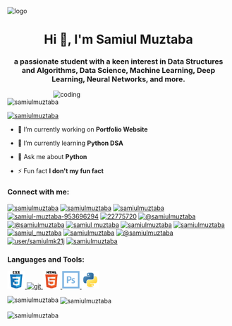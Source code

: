 ![logo](https://i0.wp.com/wanderin.dev/wp-content/uploads/2019/12/crop-0-0-1170-390-0-about-cover.png?fit=1170%2C390&ssl=1)
<h1 align="center">Hi 👋, I'm Samiul Muztaba</h1>
<h3 align="center">a passionate student with a keen interest in Data Structures and Algorithms, Data Science, Machine Learning, Deep Learning, Neural Networks, and more.</h3>
<img align="right" width="400" alt="coding" src="https://th.bing.com/th/id/OIG.3HAEgi512lS624.jbl6H?w=270&h=270&c=6&r=0&o=5&dpr=1.3&pid=ImgGn"></img>

<p align="left"> <img src="https://komarev.com/ghpvc/?username=samiulmuztaba&label=Profile%20views&color=0e75b6&style=flat" alt="samiulmuztaba" /> </p>

<p align="left"> <a href="https://twitter.com/samiulmuztaba" target="blank"><img src="https://img.shields.io/twitter/follow/samiulmuztaba?logo=twitter&style=for-the-badge" alt="samiulmuztaba" /></a> </p>

- 🔭 I’m currently working on **Portfolio Website**

- 🌱 I’m currently learning **Python DSA**

- 💬 Ask me about **Python**

- ⚡ Fun fact **I don't my fun fact**

<h3 align="left">Connect with me:</h3>
<p align="left">
<a href="https://codepen.io/samiulmuztaba" target="blank"><img align="center" src="https://raw.githubusercontent.com/rahuldkjain/github-profile-readme-generator/master/src/images/icons/Social/codepen.svg" alt="samiulmuztaba" height="30" width="40" /></a>
<a href="https://dev.to/samiulmuztaba" target="blank"><img align="center" src="https://raw.githubusercontent.com/rahuldkjain/github-profile-readme-generator/master/src/images/icons/Social/devto.svg" alt="samiulmuztaba" height="30" width="40" /></a>
<a href="https://twitter.com/samiulmuztaba" target="blank"><img align="center" src="https://raw.githubusercontent.com/rahuldkjain/github-profile-readme-generator/master/src/images/icons/Social/twitter.svg" alt="samiulmuztaba" height="30" width="40" /></a>
<a href="https://linkedin.com/in/samiul-muztaba-953696294" target="blank"><img align="center" src="https://raw.githubusercontent.com/rahuldkjain/github-profile-readme-generator/master/src/images/icons/Social/linked-in-alt.svg" alt="samiul-muztaba-953696294" height="30" width="40" /></a>
<a href="https://stackoverflow.com/users/22775720" target="blank"><img align="center" src="https://raw.githubusercontent.com/rahuldkjain/github-profile-readme-generator/master/src/images/icons/Social/stack-overflow.svg" alt="22775720" height="30" width="40" /></a>
<a href="https://hashnode.com/@samiulmuztaba" target="blank"><img align="center" src="https://raw.githubusercontent.com/rahuldkjain/github-profile-readme-generator/master/src/images/icons/Social/hashnode.svg" alt="@samiulmuztaba" height="30" width="40" /></a>
<a href="https://medium.com/@samiulmuztaba" target="blank"><img align="center" src="https://raw.githubusercontent.com/rahuldkjain/github-profile-readme-generator/master/src/images/icons/Social/medium.svg" alt="@samiulmuztaba" height="30" width="40" /></a>
<a href="https://www.youtube.com/c/samiul muztaba" target="blank"><img align="center" src="https://raw.githubusercontent.com/rahuldkjain/github-profile-readme-generator/master/src/images/icons/Social/youtube.svg" alt="samiul muztaba" height="30" width="40" /></a>
<a href="https://www.codechef.com/users/samiulmuztaba" target="blank"><img align="center" src="https://cdn.jsdelivr.net/npm/simple-icons@3.1.0/icons/codechef.svg" alt="samiulmuztaba" height="30" width="40" /></a>
<a href="https://www.hackerrank.com/samiulmuztaba" target="blank"><img align="center" src="https://raw.githubusercontent.com/rahuldkjain/github-profile-readme-generator/master/src/images/icons/Social/hackerrank.svg" alt="samiulmuztaba" height="30" width="40" /></a>
<a href="https://codeforces.com/profile/samiul_muztaba" target="blank"><img align="center" src="https://raw.githubusercontent.com/rahuldkjain/github-profile-readme-generator/master/src/images/icons/Social/codeforces.svg" alt="samiul_muztaba" height="30" width="40" /></a>
<a href="https://www.leetcode.com/samiulmuztaba" target="blank"><img align="center" src="https://raw.githubusercontent.com/rahuldkjain/github-profile-readme-generator/master/src/images/icons/Social/leet-code.svg" alt="samiulmuztaba" height="30" width="40" /></a>
<a href="https://www.hackerearth.com/@samiulmuztaba" target="blank"><img align="center" src="https://raw.githubusercontent.com/rahuldkjain/github-profile-readme-generator/master/src/images/icons/Social/hackerearth.svg" alt="@samiulmuztaba" height="30" width="40" /></a>
<a href="https://auth.geeksforgeeks.org/user/user/samiulmk21j" target="blank"><img align="center" src="https://raw.githubusercontent.com/rahuldkjain/github-profile-readme-generator/master/src/images/icons/Social/geeks-for-geeks.svg" alt="user/samiulmk21j" height="30" width="40" /></a>
<a href="https://www.topcoder.com/members/samiulmuztaba" target="blank"><img align="center" src="https://raw.githubusercontent.com/rahuldkjain/github-profile-readme-generator/master/src/images/icons/Social/topcoder.svg" alt="samiulmuztaba" height="30" width="40" /></a>
</p>

<h3 align="left">Languages and Tools:</h3>
<p align="left"> <a href="https://www.w3schools.com/css/" target="_blank" rel="noreferrer"> <img src="https://raw.githubusercontent.com/devicons/devicon/master/icons/css3/css3-original-wordmark.svg" alt="css3" width="40" height="40"/> </a> <a href="https://git-scm.com/" target="_blank" rel="noreferrer"> <img src="https://www.vectorlogo.zone/logos/git-scm/git-scm-icon.svg" alt="git" width="40" height="40"/> </a> <a href="https://www.w3.org/html/" target="_blank" rel="noreferrer"> <img src="https://raw.githubusercontent.com/devicons/devicon/master/icons/html5/html5-original-wordmark.svg" alt="html5" width="40" height="40"/> </a> <a href="https://www.photoshop.com/en" target="_blank" rel="noreferrer"> <img src="https://raw.githubusercontent.com/devicons/devicon/master/icons/photoshop/photoshop-line.svg" alt="photoshop" width="40" height="40"/> </a> <a href="https://www.python.org" target="_blank" rel="noreferrer"> <img src="https://raw.githubusercontent.com/devicons/devicon/master/icons/python/python-original.svg" alt="python" width="40" height="40"/> </a> </p>

<p><img align="left" src="https://github-readme-stats.vercel.app/api/top-langs?username=samiulmuztaba&show_icons=true&locale=en&layout=compact" alt="samiulmuztaba" /></p>

<p>&nbsp;<img align="center" src="https://github-readme-stats.vercel.app/api?username=samiulmuztaba&show_icons=true&locale=en" alt="samiulmuztaba" /></p>

<p><img align="center" src="https://github-readme-streak-stats.herokuapp.com/?user=samiulmuztaba&" alt="samiulmuztaba" /></p>
